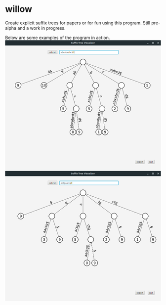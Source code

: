 # willow
Create explicit suffix trees for papers or for fun using this program. Still pre-alpha and a work in progress.

Below are some examples of the program in action.
![image cannot be displayed](../images/EXAMPLE_1.png "Example 1")
![image cannot be displayed](../images/EXAMPLE_2.png "Example 2")
